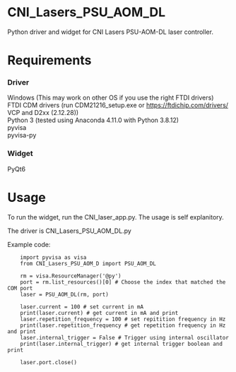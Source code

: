 # CNI_Lasers_PSU_AOM_DL

Python driver and widget for CNI Lasers PSU-AOM-DL laser controller.

# Requirements

### Driver

Windows (This may work on other OS if you use the right FTDI drivers)  
FTDI CDM drivers (run CDM21216_setup.exe or https://ftdichip.com/drivers/ VCP and D2xx (2.12.28))  
Python 3 (tested using Anaconda 4.11.0 with Python 3.8.12)  
pyvisa  
pyvisa-py  

### Widget

PyQt6    

# Usage

To run the widget, run the CNI_laser_app.py. The usage is self explanitory.  

The driver is CNI_Lasers_PSU_AOM_DL.py  

Example code:

        import pyvisa as visa
        from CNI_Lasers_PSU_AOM_D import PSU_AOM_DL

        rm = visa.ResourceManager('@py') 
        port = rm.list_resources()[0] # Choose the index that matched the COM port
        laser = PSU_AOM_DL(rm, port)
        
        laser.current = 100 # set current in mA
        print(laser.current) # get current in mA and print
        laser.repetition_frequency = 100 # set repitition frequency in Hz
        print(laser.repetition_frequency # get repetition frequency in Hz and print
        laser.internal_trigger = False # Trigger using internal oscillator
        print(laser.internal_trigger) # get internal trigger boolean and print
        
        laser.port.close()

